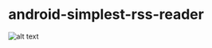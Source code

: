 # android-simplest-rss-reader

![alt text](https://pp.userapi.com/c841632/v841632732/1d04/b9irDSyHO4k.jpg)
